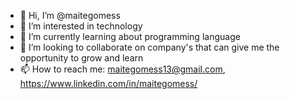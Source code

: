 - 👋 Hi, I’m @maitegomess
- 👀 I’m interested in technology
- 🌱 I’m currently learning about programming language
- 💞️ I’m looking to collaborate on company's that can give me the opportunity to grow and learn
- 📫 How to reach me: maitegomess13@gmail.com, https://www.linkedin.com/in/maitegomess/

<!---
maitegomess/maitegomess is a ✨ special ✨ repository because its `README.md` (this file) appears on your GitHub profile.
You can click the Preview link to take a look at your changes.
--->
